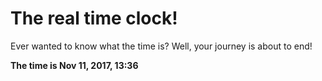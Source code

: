 # The real time clock!

Ever wanted to know what the time is? Well, your journey is about to end!

**The time is Nov 11, 2017, 13:36**